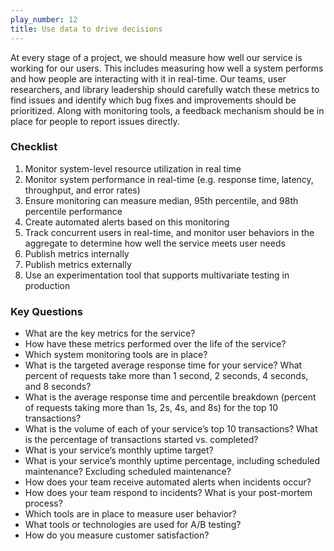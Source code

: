 ```yaml
---
play_number: 12
title: Use data to drive decisions
---
```


At every stage of a project, we should measure how well our service is working for our users. This includes measuring how well a system performs and how people are interacting with it in real-time. Our teams, user researchers, and library leadership should carefully watch these metrics to find issues and identify which bug fixes and improvements should be prioritized. Along with monitoring tools, a feedback mechanism should be in place for people to report issues directly.

### Checklist
1. Monitor system-level resource utilization in real time
2. Monitor system performance in real-time (e.g. response time, latency, throughput, and error rates)
3. Ensure monitoring can measure median, 95th percentile, and 98th percentile performance
4. Create automated alerts based on this monitoring
5. Track concurrent users in real-time, and monitor user behaviors in the aggregate to determine how well the service meets user needs
6. Publish metrics internally
7. Publish metrics externally
8. Use an experimentation tool that supports multivariate testing in production


### Key Questions
- What are the key metrics for the service?
- How have these metrics performed over the life of the service?
- Which system monitoring tools are in place?
- What is the targeted average response time for your service? What percent of requests take more than 1 second, 2 seconds, 4 seconds, and 8 seconds?
- What is the average response time and percentile breakdown (percent of requests taking more than 1s, 2s, 4s, and 8s) for the top 10 transactions?
- What is the volume of each of your service’s top 10 transactions? What is the percentage of transactions started vs. completed?
- What is your service’s monthly uptime target?
- What is your service’s monthly uptime percentage, including scheduled maintenance? Excluding scheduled maintenance?
- How does your team receive automated alerts when incidents occur?
- How does your team respond to incidents? What is your post-mortem process?
- Which tools are in place to measure user behavior?
- What tools or technologies are used for A/B testing?
- How do you measure customer satisfaction?
